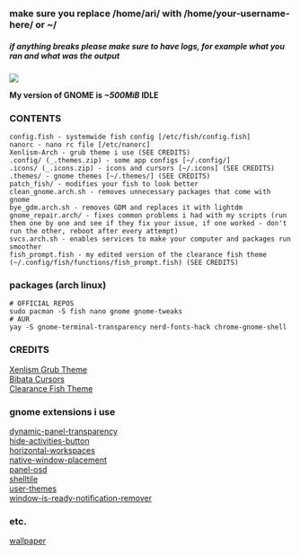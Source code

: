 ### make sure you replace /home/ari/ with /home/your-username-here/ or ~/
##### if anything breaks please make sure to have logs, for example what you ran and what was the output

![](https://user-images.githubusercontent.com/71613062/113665368-e40c2d80-969c-11eb-9894-63bdf8f208e3.png)

**My version of GNOME is *~500MiB* IDLE**

### CONTENTS
```text
config.fish - systemwide fish config [/etc/fish/config.fish]
nanorc - nano rc file [/etc/nanorc]
Xenlism-Arch - grub theme i use (SEE CREDITS)
.config/ (_.themes.zip) - some app configs [~/.config/]
.icons/ (_.icons.zip) - icons and cursors [~/.icons] (SEE CREDITS)
.themes/ - gnome themes [~/.themes/] (SEE CREDITS)
patch_fish/ - modifies your fish to look better
clean_gnome.arch.sh - removes unnecessary packages that come with gnome
bye_gdm.arch.sh - removes GDM and replaces it with lightdm
gnome_repair.arch/ - fixes common problems i had with my scripts (run them one by one and see if they fix your issue, if one worked - don't run the other, reboot after every attempt) 
svcs.arch.sh - enables services to make your computer and packages run smoother
fish_prompt.fish - my edited version of the clearance fish theme (~/.config/fish/functions/fish_prompt.fish) (SEE CREDITS)
```

### packages (arch linux)
```shell
# OFFICIAL REPOS
sudo pacman -S fish nano gnome gnome-tweaks
# AUR
yay -S gnome-terminal-transparency nerd-fonts-hack chrome-gnome-shell

```

### CREDITS
[Xenlism Grub Theme](https://www.gnome-look.org/p/1440862/)<br/>
[Bibata Cursors](https://www.gnome-look.org/p/1197198/)<br/>
[Clearance Fish Theme](https://github.com/oh-my-fish/theme-clearance/)

### gnome extensions i use
[dynamic-panel-transparency](https://extensions.gnome.org/extension/1011/dynamic-panel-transparency/)<br/>
[hide-activities-button](https://extensions.gnome.org/extension/1128/hide-activities-button/)<br/>
[horizontal-workspaces](https://extensions.gnome.org/extension/2141/horizontal-workspaces/)<br/>
[native-window-placement](https://extensions.gnome.org/extension/18/native-window-placement/)<br/>
[panel-osd](https://extensions.gnome.org/extension/708/panel-osd/)<br/>
[shelltile](https://extensions.gnome.org/extension/657/shelltile/)<br/>
[user-themes](https://extensions.gnome.org/extension/19/user-themes/)<br/>
[window-is-ready-notification-remover](https://extensions.gnome.org/extension/1007/window-is-ready-notification-remover/)

### etc.
[wallpaper](https://user-images.githubusercontent.com/71613062/113638855-5bbf6580-9667-11eb-992d-5d13080b92ae.jpg)
